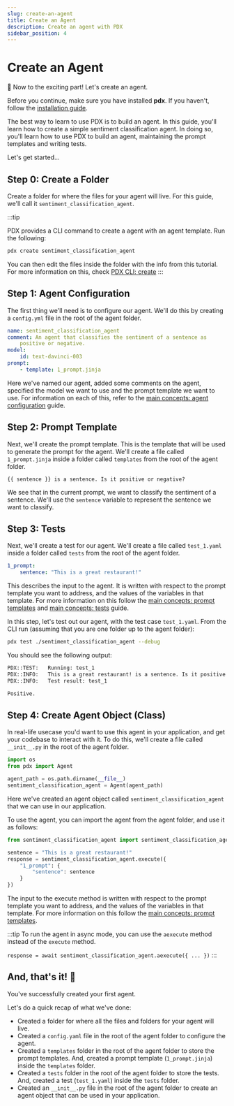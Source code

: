 ```yaml
---
slug: create-an-agent
title: Create an Agent
description: Create an agent with PDX
sidebar_position: 4
---
```


# Create an Agent

🥳 Now to the exciting part! Let's create an agent.

Before you continue, make sure you have installed **pdx**. If you haven't, follow the [installation guide](./installation).

The best way to learn to use PDX is to build an agent. In this guide, you'll learn how to create a simple sentiment classification agent. In doing so, you'll learn how to use PDX to build an agent, maintaining the prompt templates and writing tests.

Let's get started...

## Step 0: Create a Folder

Create a folder for where the files for your agent will live. For this guide, we'll call it `sentiment_classification_agent`.

:::tip

PDX provides a CLI command to create a agent with an agent template. Run the following:

```bash
pdx create sentiment_classification_agent
```

You can then edit the files inside the folder with the info from this tutorial. For more information on this, check [PDX CLI: create](../pdx-cli/create)
:::

## Step 1: Agent Configuration

The first thing we'll need is to configure our agent. We'll do this by creating a `config.yml` file in the root of the agent folder.

```yaml title="project/sentiment_classification_agent/config.yml"
name: sentiment_classification_agent
comment: An agent that classifies the sentiment of a sentence as
    positive or negative.
model:
    id: text-davinci-003
prompt:
    - template: 1_prompt.jinja
```

Here we've named our agent, added some comments on the agent, specified the model we want to use and the prompt template we want to use. For information on each of this, refer to the [main concepts: agent configuration](./main-concepts/#agent-configuration) guide.

## Step 2: Prompt Template

Next, we'll create the prompt template. This is the template that will be used to generate the prompt for the agent. We'll create a file called `1_prompt.jinja` inside a folder called `templates` from the root of the agent folder.

```jinja title="project/sentiment_classification_agent/templates/1_prompt.jinja"
{{ sentence }} is a sentence. Is it positive or negative?
```

We see that in the current prompt, we want to classify the sentiment of a sentence. We'll use the `sentence` variable to represent the sentence we want to classify.

## Step 3: Tests

Next, we'll create a test for our agent. We'll create a file called `test_1.yaml` inside a folder called `tests` from the root of the agent folder.

```yaml title="project/sentiment_classification_agent/tests/test_1.yaml"
1_prompt:
    sentence: "This is a great restaurant!"
```

This describes the input to the agent. It is written with respect to the prompt template you want to address, and the values of the variables in that template. For more information on this follow the [main concepts: prompt templates](./main-concepts#prompt-templates) and [main concepts: tests](./main-concepts#tests) guide.

In this step, let's test out our agent, with the test case `test_1.yaml`. From the CLI run (assuming that you are one folder up to the agent folder):

```bash
pdx test ./sentiment_classification_agent --debug
```

You should see the following output:

```bash title="CLI Output"
PDX::TEST:   Running: test_1
PDX::INFO:   This is a great restaurant! is a sentence. Is it positive or negative?
PDX::INFO:   Test result: test_1

Positive.
```

## Step 4: Create Agent Object (Class)

In real-life usecase you'd want to use this agent in your application, and get your codebase to interact with it. To do this, we'll create a file called `__init__.py` in the root of the agent folder.

```python title="project/sentiment_classification_agent/__init__.py"
import os
from pdx import Agent

agent_path = os.path.dirname(__file__)
sentiment_classification_agent = Agent(agent_path)
```

Here we've created an agent object called `sentiment_classification_agent` that we can use in our application.

To use the agent, you can import the agent from the agent folder, and use it as follows:

```python title="project/main.py"
from sentiment_classification_agent import sentiment_classification_agent

sentence = "This is a great restaurant!"
response = sentiment_classification_agent.execute({
    "1_prompt": {
        "sentence": sentence
    }
})

```

The input to the execute method is written with respect to the prompt template you want to address, and the values of the variables in that template. For more information on this follow the [main concepts: prompt templates](./main-concepts#prompt-templates).

:::tip
To run the agent in async mode, you can use the `aexecute` method instead of the `execute` method.

`response = await sentiment_classification_agent.aexecute({ ... })`
:::

## And, that's it! 🎉

You've successfully created your first agent.

Let's do a quick recap of what we've done:

-   Created a folder for where all the files and folders for your agent will live.
-   Created a `config.yaml` file in the root of the agent folder to configure the agent.
-   Created a `templates` folder in the root of the agent folder to store the prompt templates. And, created a prompt template (`1_prompt.jinja`) inside the `templates` folder.
-   Created a `tests` folder in the root of the agent folder to store the tests. And, created a test (`test_1.yaml`) inside the `tests` folder.
-   Created an `__init__.py` file in the root of the agent folder to create an agent object that can be used in your application.
